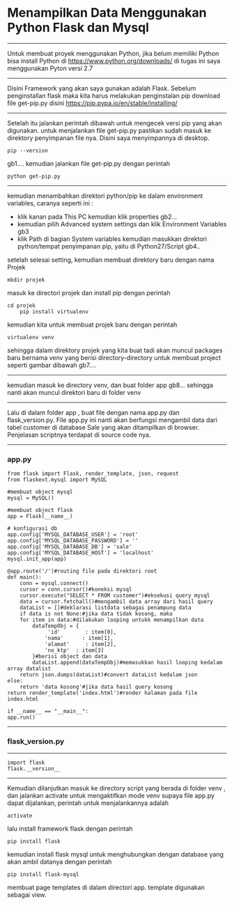 # Menampilkan Data Menggunakan Python Flask dan Mysql 
----
Untuk membuat proyek menggunakan Python, jika belum memiliki Python bisa install Python di https://www.python.org/downloads/
di tugas ini saya menggunakan Pyton versi 2.7 

---
Disini Framework yang akan saya gunakan adalah Flask. Sebelum penginstallan flask maka kita harus melakukan penginstalan pip
download file get-pip.py disini https://pip.pypa.io/en/stable/installing/

---
Setelah itu jalankan perintah dibawah untuk mengecek versi pip yang akan digunakan. untuk menjalankan file get-pip.py pastikan sudah masuk ke direktory penyimpanan file nya. Disini saya menyimpannya di desktop.
        
	pip --version 
gb1....
kemudian jalankan file get-pip.py dengan perintah 
	
	python get-pip.py

---
kemudian menambahkan direktori python/pip ke dalam environment variables, caranya seperti ini :
- klik kanan pada This PC kemudian klik properties
  gb2...
- kemudian pilih Advanced system settings dan klik Environment Variables
  gb3
- klik Path di bagian System variables kemudian masukkan direktori python/tempat penyimpanan pip, yaitu di Python27/Script
  gb4..

setelah selesai setting, kemudian membuat direktory baru dengan nama Projek
	
	mkdir projek

masuk ke directori projek dan install pip dengan perintah 
        
	cd projek
        pip install virtualenv

kemudian kita untuk membuat projek baru dengan perintah 
	
	virtualenv venv

sehingga dalam direktory projek yang kita buat tadi akan muncul packages baru bernama venv yang berisi directory-directory untuk membuat project seperti gambar dibawah 
gb7....

---
kemudian masuk ke directory venv, dan buat folder app 
gb8...
sehingga nanti akan muncul direktori baru di folder venv

---
Lalu di dalam folder app , buat file dengan nama app.py dan flask_version.py. File app.py ini nanti akan berfungsi mengambil data dari tabel customer di database Sale yang akan ditampilkan di browser. Penjelasan scriptnya terdapat di source code nya. 

---
### app.py

	from flask import Flask, render_template, json, request
	from flaskext.mysql import MySQL

	#membuat object mysql
	mysql = MySQL()

	#membuat object flask
	app = Flask(__name__)

	# konfigurasi db
	app.config['MYSQL_DATABASE_USER'] = 'root'
	app.config['MYSQL_DATABASE_PASSWORD'] = ''
	app.config['MYSQL_DATABASE_DB'] = 'sale'
	app.config['MYSQL_DATABASE_HOST'] = 'localhost'
	mysql.init_app(app)

	@app.route('/')#routing file pada direktori root
	def main():
    	conn = mysql.connect()
    	cursor = conn.cursor()#koneksi mysql
    	cursor.execute("SELECT * FROM customer")#eksekusi query mysql
    	data = cursor.fetchall()#mengambil data array dari hasil query
    	dataList = []#deklarasi listdata sebagai penampung data
    	if data is not None:#jika data tidak kosong, maka
        for item in data:#dilakukan looping untukk menampilkan data
            dataTempObj = {
                 'id'        : item[0],
                'nama'      : item[1],
                'alamat'     : item[2],
                'no_ktp'  : item[3]
            }#berisi object dan data
            dataList.append(dataTempObj)#memasukkan hasil looping kedalam array datalist
        return json.dumps(dataList)#convert dataList kedalam json 
    else:
        return 'data kosong'#jika data hasil query kosong
    return render_template('index.html')#render halaman pada file index.html

	if __name__ == "__main__":
    app.run()

---
### flask_version.py
---

	import flask
	flask.__version__

---

Kemudian dilanjutkan masuk ke directory script yang berada di folder venv , dan jalankan activate untuk mengaktifkan mode venv supaya file app.py dapat dijalankan, perintah untuk menjalankannya adalah 
	
	activate

lalu install framework flask dengan perintah 
	
	pip install flask 

kemudian install flask mysql untuk menghubungkan dengan database yang akan ambil datanya dengan perintah 
	
	pip install flask-mysql

membuat page templates di dalam directori app. 
template digunakan sebagai view. 


